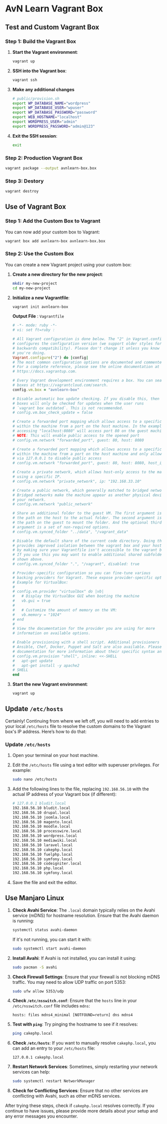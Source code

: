 # AvN Learn Vagrant Box

## Test and Custom Vagrant Box

### Step 1: Build the Vagrant Box

1. **Start the Vagrant environment**:

   ```bash
   vagrant up
   ```

2. **SSH into the Vagrant box**:

   ```bash
   vagrant ssh
   ```

3. **Make any additional changes**

   ```bash
   # public/provision.sh
   export WP_DATABASE_NAME="wordpress"
   export WP_DATABASE_USER="wpuser"
   export WP_DATABASE_PASSWORD="password"
   export WEB_HOSTNAME="localhost"
   export WORDPRESS_USER="admin"
   export WORDPRESS_PASSWORD="admin@123"
   ```

4. **Exit the SSH session**:

   ```bash
   exit
   ```

### Step 2: Production Vagrant Box

```bash
vagrant package --output avnlearn-box.box
```

### Step 3: Destory

```bash
vagrant destroy
```

## Use of Vagrant Box

### Step 1: Add the Custom Box to Vagrant

You can now add your custom box to Vagrant:

```bash
vagrant box add avnlearn-box avnlearn-box.box
```

### Step 2: Use the Custom Box

You can create a new Vagrant project using your custom box:

1. **Create a new directory for the new project**:

   ```bash
   mkdir my-new-project
   cd my-new-project
   ```

2. **Initialize a new Vagrantfile**:

   ```bash
   vagrant init avnlearn-box
   ```

   **Output File** : `Vagrantfile`

   ```ruby
   # -*- mode: ruby -*-
   # vi: set ft=ruby :

   # All Vagrant configuration is done below. The "2" in Vagrant.configure
   # configures the configuration version (we support older styles for
   # backwards compatibility). Please don't change it unless you know what
   # you're doing.
   Vagrant.configure("2") do |config|
   # The most common configuration options are documented and commented below.
   # For a complete reference, please see the online documentation at
   # https://docs.vagrantup.com.

   # Every Vagrant development environment requires a box. You can search for
   # boxes at https://vagrantcloud.com/search.
   config.vm.box = "avnlearn-box"

   # Disable automatic box update checking. If you disable this, then
   # boxes will only be checked for updates when the user runs
   # `vagrant box outdated`. This is not recommended.
   # config.vm.box_check_update = false

   # Create a forwarded port mapping which allows access to a specific port
   # within the machine from a port on the host machine. In the example below,
   # accessing "localhost:8080" will access port 80 on the guest machine.
   # NOTE: This will enable public access to the opened port
   # config.vm.network "forwarded_port", guest: 80, host: 8080

   # Create a forwarded port mapping which allows access to a specific port
   # within the machine from a port on the host machine and only allow access
   # via 127.0.0.1 to disable public access
   # config.vm.network "forwarded_port", guest: 80, host: 8080, host_ip: "127.0.0.1"

   # Create a private network, which allows host-only access to the machine
   # using a specific IP.
   # config.vm.network "private_network", ip: "192.168.33.10"

   # Create a public network, which generally matched to bridged network.
   # Bridged networks make the machine appear as another physical device on
   # your network.
   # config.vm.network "public_network"

   # Share an additional folder to the guest VM. The first argument is
   # the path on the host to the actual folder. The second argument is
   # the path on the guest to mount the folder. And the optional third
   # argument is a set of non-required options.
   # config.vm.synced_folder "../data", "/vagrant_data"

   # Disable the default share of the current code directory. Doing this
   # provides improved isolation between the vagrant box and your host
   # by making sure your Vagrantfile isn't accessible to the vagrant box.
   # If you use this you may want to enable additional shared subfolders as
   # shown above.
   # config.vm.synced_folder ".", "/vagrant", disabled: true

   # Provider-specific configuration so you can fine-tune various
   # backing providers for Vagrant. These expose provider-specific options.
   # Example for VirtualBox:
   #
   # config.vm.provider "virtualbox" do |vb|
   #   # Display the VirtualBox GUI when booting the machine
   #   vb.gui = true
   #
   #   # Customize the amount of memory on the VM:
   #   vb.memory = "1024"
   # end
   #
   # View the documentation for the provider you are using for more
   # information on available options.

   # Enable provisioning with a shell script. Additional provisioners such as
   # Ansible, Chef, Docker, Puppet and Salt are also available. Please see the
   # documentation for more information about their specific syntax and use.
   # config.vm.provision "shell", inline: <<-SHELL
   #   apt-get update
   #   apt-get install -y apache2
   # SHELL
   end
   ```

3. **Start the new Vagrant environment**:
   ```bash
   vagrant up
   ```

## Update `/etc/hosts`

Certainly! Continuing from where we left off, you will need to add entries to your local `/etc/hosts` file to resolve the custom domains to the Vagrant box's IP address. Here’s how to do that:

### Update `/etc/hosts`

1. Open your terminal on your host machine.
2. Edit the `/etc/hosts` file using a text editor with superuser privileges. For example:
   ```bash
   sudo nano /etc/hosts
   ```
3. Add the following lines to the file, replacing `192.168.56.10` with the actual IP address of your Vagrant box (if different):

   ```bash
   # 127.0.0.1 bludit.local
   192.168.56.10 bludit.local
   192.168.56.10 drupal.local
   192.168.56.10 joomla.local
   192.168.56.10 magento.local
   192.168.56.10 moodle.local
   192.168.56.10 processwire.local
   192.168.56.10 wordpress.local
   192.168.56.10 mediawiki.local
   192.168.56.10 laravel.local
   192.168.56.10 cakephp.local
   192.168.56.10 fuelphp.local
   192.168.56.10 symfony.local
   192.168.56.10 codeigniter.local
   192.168.56.10 php.local
   192.168.56.10 symfony.local
   ```

4. Save the file and exit the editor.

## Use Manjaro Linux

1. **Check Avahi Service**: The `.local` domain typically relies on the Avahi service (mDNS) for hostname resolution. Ensure that the Avahi daemon is running:
   ```bash
   systemctl status avahi-daemon
   ```
   If it's not running, you can start it with:
   ```bash
   sudo systemctl start avahi-daemon
   ```

2. **Install Avahi**: If Avahi is not installed, you can install it using:
   ```bash
   sudo pacman -S avahi
   ```

3. **Check Firewall Settings**: Ensure that your firewall is not blocking mDNS traffic. You may need to allow UDP traffic on port 5353:
   ```bash
   sudo ufw allow 5353/udp
   ```

4. **Check `/etc/nsswitch.conf`**: Ensure that the `hosts` line in your `/etc/nsswitch.conf` file includes `mdns`:
   ```plaintext
   hosts: files mdns4_minimal [NOTFOUND=return] dns mdns4
   ```

5. **Test with `ping`**: Try pinging the hostname to see if it resolves:
   ```bash
   ping cakephp.local
   ```

6. **Check `/etc/hosts`**: If you want to manually resolve `cakephp.local`, you can add an entry to your `/etc/hosts` file:
   ```plaintext
   127.0.0.1 cakephp.local
   ```

7. **Restart Network Services**: Sometimes, simply restarting your network services can help:
   ```bash
   sudo systemctl restart NetworkManager
   ```

8. **Check for Conflicting Services**: Ensure that no other services are conflicting with Avahi, such as other mDNS services.

After trying these steps, check if `cakephp.local` resolves correctly. If you continue to have issues, please provide more details about your setup and any error messages you encounter.
